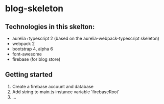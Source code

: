 # blog-skeleton
## Technologies in this skelton:
* aurelia+typescript 2 (based on the aurelia-webpack-typescript skeleton)
* webpack 2
* bootstrap 4, alpha 6
* font-awesome
* firebase (for blog store)

## Getting started
1) Create a firebase account and database
2) Add string to main.ts instance variable 'firebaseRoot'
3) ...

